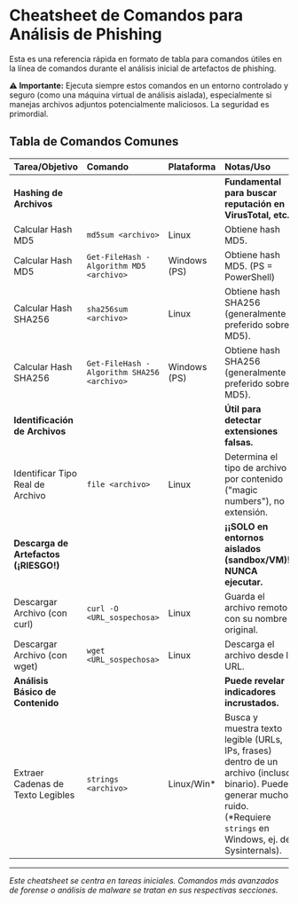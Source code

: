 # Cheatsheet de Comandos para Análisis de Phishing

Esta es una referencia rápida en formato de tabla para comandos útiles en la línea de comandos durante el análisis inicial de artefactos de phishing.

**⚠️ Importante:** Ejecuta siempre estos comandos en un entorno controlado y seguro (como una máquina virtual de análisis aislada), especialmente si manejas archivos adjuntos potencialmente maliciosos. La seguridad es primordial.

## Tabla de Comandos Comunes

| Tarea/Objetivo                     | Comando                                             | Plataforma     | Notas/Uso                                                                 |
| :--------------------------------- | :-------------------------------------------------- | :------------- | :------------------------------------------------------------------------ |
| **Hashing de Archivos** |                                                     |                | **Fundamental para buscar reputación en VirusTotal, etc.** |
| Calcular Hash MD5                  | `md5sum <archivo>`                                  | Linux          | Obtiene hash MD5.                                                         |
| Calcular Hash MD5                  | `Get-FileHash -Algorithm MD5 <archivo>`             | Windows (PS)   | Obtiene hash MD5. (PS = PowerShell)                                       |
| Calcular Hash SHA256               | `sha256sum <archivo>`                               | Linux          | Obtiene hash SHA256 (generalmente preferido sobre MD5).                   |
| Calcular Hash SHA256               | `Get-FileHash -Algorithm SHA256 <archivo>`          | Windows (PS)   | Obtiene hash SHA256 (generalmente preferido sobre MD5).                   |
| **Identificación de Archivos** |                                                     |                | **Útil para detectar extensiones falsas.** |
| Identificar Tipo Real de Archivo   | `file <archivo>`                                    | Linux          | Determina el tipo de archivo por contenido ("magic numbers"), no extensión. |
| **Descarga de Artefactos (¡RIESGO!)** |                                                     |                | **¡¡SOLO en entornos aislados (sandbox/VM)!! NUNCA ejecutar.** |
| Descargar Archivo (con curl)       | `curl -O <URL_sospechosa>`                          | Linux          | Guarda el archivo remoto con su nombre original.                          |
| Descargar Archivo (con wget)       | `wget <URL_sospechosa>`                             | Linux          | Descarga el archivo desde la URL.                                         |
| **Análisis Básico de Contenido** |                                                     |                | **Puede revelar indicadores incrustados.** |
| Extraer Cadenas de Texto Legibles | `strings <archivo>`                                 | Linux/Win* | Busca y muestra texto legible (URLs, IPs, frases) dentro de un archivo (incluso binario). Puede generar mucho ruido. (*Requiere `strings` en Windows, ej. de Sysinternals). |

---

*Este cheatsheet se centra en tareas iniciales. Comandos más avanzados de forense o análisis de malware se tratan en sus respectivas secciones.*